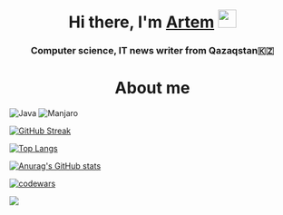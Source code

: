 <h1 align="center">Hi there, I'm <a href="https://github.com/Kudinov-Artemilus" target="_blank">Artem</a> 
<img src="https://github.com/blackcater/blackcater/raw/main/images/Hi.gif" height="32"/></h1>
<h3 align="center">Computer science, IT news writer from Qazaqstan🇰🇿</h3>


<h1 align="center">About me</h1>

![Java](https://img.shields.io/badge/java-%23ED8B00.svg?style=for-the-badge&logo=java&logoColor=white)
![Manjaro](https://img.shields.io/badge/Manjaro-35BF5C?style=for-the-badge&logo=Manjaro&logoColor=white)


[![GitHub Streak](https://github-readme-streak-stats.herokuapp.com/?user=Kudinov-Artemilus)](https://git.io/streak-stats)

[![Top Langs](https://github-readme-stats.vercel.app/api/top-langs/?username=Kudinov-Artemilus)](https://github.com/anuraghazra/github-readme-stats)

[![Anurag's GitHub stats](https://github-readme-stats.vercel.app/api?username=Kudinov-Artemilus)](https://github.com/anuraghazra/github-readme-stats)

[![codewars](https://www.codewars.com/users/username/badges/small)](https://www.codewars.com/users/Kudinov-Artemilus) 

![](https://github-profile-summary-cards.vercel.app/api/cards/profile-details?username=Kudinov-Artemilus&theme=solarized_dark)
